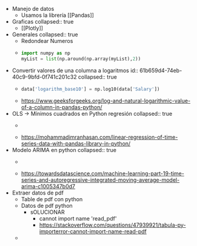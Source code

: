 - Manejo de datos
	- Usamos la librería [[Pandas]]
- Graficas
  collapsed:: true
	- [[Plotly]]
- Generales
  collapsed:: true
	- Redondear Numeros
	- ```python
	  import numpy as np
	  myList = list(np.around(np.array(myList),2))
	  ```
- Convertir valores de una columna a logaritmos
  id:: 61b659d4-74eb-40c9-9bfd-0f741c201c32
  collapsed:: true
	- ```python
	  data['logarithm_base10'] = np.log10(data['Salary'])
	  ```
	- https://www.geeksforgeeks.org/log-and-natural-logarithmic-value-of-a-column-in-pandas-python/
- OLS → Mínimos cuadrados en Python regresión 
  collapsed:: true
	- ```python
	  ```
	- https://mohammadimranhasan.com/linear-regression-of-time-series-data-with-pandas-library-in-python/
- Modelo ARIMA en python
  collapsed:: true
	- ```python
	  ```
	- https://towardsdatascience.com/machine-learning-part-19-time-series-and-autoregressive-integrated-moving-average-model-arima-c1005347b0d7
- Extraer datos de pdf
	- Table de pdf con python
	- Datos de pdf python
		- sOLUCIONAR
			- cannot import name 'read_pdf'
			- https://stackoverflow.com/questions/47939921/tabula-py-importerror-cannot-import-name-read-pdf
	-